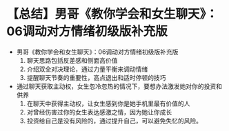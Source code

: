 # 【总结】男哥《教你学会和女生聊天》：06调动对方情绪初级版补充版

-   男哥《教你学会和女生聊天》：06调动对方情绪初级版补充版
    1.  聊天思路包括反差感和侧面高价值
    2.  介绍双全对决理论，通过力量平衡来调动情绪
    3.  提醒聊天节奏的重要性，高点退出和适时停顿的技巧
-   通过聊天获取主动权，女生忽冷忽热的情况下，要想办法激发她对你的投资和供养
    1.  在聊天中获得主动权，让女生感到你是她手机里最有价值的人
    2.  对曾经伤害过你的女生表达感激之情，因为她让你成长
    3.  投资给自己是没有风险的，通过提升自己，可以避免失忆的风险。